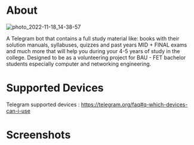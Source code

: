 # About 

![photo_2022-11-18_14-38-57](https://user-images.githubusercontent.com/72268356/202699348-2c20b2bb-d53d-4d5e-a67f-9e48fb13776c.jpg)




   
A Telegram bot that contains a full study material like: books with their solution manuals, syllabuses, quizzes and past years MID + FINAL exams and much more that will help you during your 4-5 years of study in the college.
Designed to be as a volunteering project for BAU - FET bachelor students especially computer and networking engineering.

# Supported Devices
Telegram supported devices : https://telegram.org/faq#q-which-devices-can-i-use

# Screenshots 

